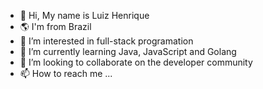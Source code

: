 - 👋 Hi, My name is Luiz Henrique
- 🌎 I'm from Brazil
- 👀 I’m interested in full-stack programation
- 🌱 I’m currently learning Java, JavaScript and Golang
- 💞️ I’m looking to collaborate on the developer community
- 📫 How to reach me ...

<!---
LuizHenrique2111/LuizHenrique2111 is a ✨ special ✨ repository because its `README.md` (this file) appears on your GitHub profile.
You can click the Preview link to take a look at your changes.
--->

